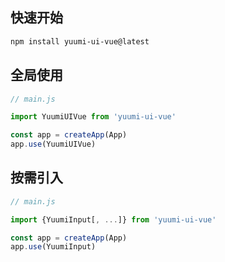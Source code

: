 ## 快速开始

```bash
npm install yuumi-ui-vue@latest
```

## 全局使用

```js
// main.js

import YuumiUIVue from 'yuumi-ui-vue'

const app = createApp(App)
app.use(YuumiUIVue)

```

## 按需引入

```js
// main.js

import {YuumiInput[, ...]} from 'yuumi-ui-vue'

const app = createApp(App)
app.use(YuumiInput)

```